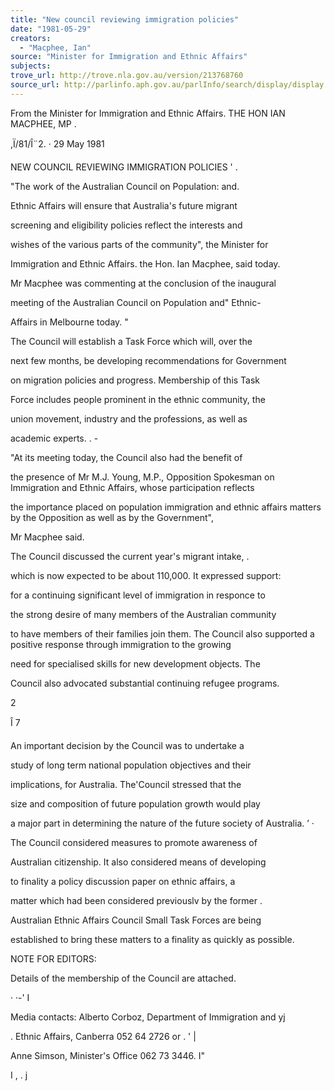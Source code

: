 ```yaml
---
title: "New council reviewing immigration policies"
date: "1981-05-29"
creators:
  - "Macphee, Ian"
source: "Minister for Immigration and Ethnic Affairs"
subjects:
trove_url: http://trove.nla.gov.au/version/213768760
source_url: http://parlinfo.aph.gov.au/parlInfo/search/display/display.w3p;query=Id%3A%22media/pressrel/HPR08009939%22
---
```


 From the Minister for Immigration  and Ethnic Affairs. THE HON IAN MACPHEE,  MP .

 ,Ï/81/Î¨2. ·  29 May 1981

 NEW COUNCIL REVIEWING IMMIGRATION POLICIES ' .

 "The work of the Australian Council on Population: and.

 Ethnic Affairs will ensure that Australia's future migrant 

 screening and eligibility policies reflect the interests and 

 wishes of the various parts of the community",  the Minister for 

 Immigration and Ethnic Affairs.  the Hon.  Ian Macphee, said today.

 Mr Macphee was commenting at the conclusion of the inaugural 

 meeting of the Australian Council on Population and" Ethnic- 

 Affairs in Melbourne today. "

 The Council will establish a Task Force which will,  over the 

 next few months,  be developing recommendations for Government 

 on migration policies and progress.  Membership of this Task 

 Force includes people prominent in the ethnic community,  the 

 union movement,  industry and the professions,  as well as 

 academic experts.  .  -

 "At its meeting today,  the Council also had the benefit of 

 the presence of Mr M.J. Young,  M.P.,  Opposition Spokesman on  Immigration and Ethnic Affairs,  whose participation reflects 

 the importance placed on population immigration and ethnic  affairs matters by the Opposition as well as by the Government",  

 Mr Macphee said.

 The Council discussed the current year's migrant intake,  .

 which is now expected to be about 110,000. It expressed support: 

 for a continuing significant level of immigration in responce to 

 the strong desire of many members of the Australian community 

 to have members of their families join them. The Council also  supported a positive response through immigration to the growing 

 need for specialised skills for new development objects. The 

 Council also advocated substantial continuing refugee programs.

 2

 Î  7

 An important decision by the Council was to undertake a 

 study of long term national population objectives and their 

 implications, for Australia. The'Council stressed that the 

 size and composition of future population growth would play 

 a major part in determining the nature of the future society of  Australia. ’  ·

 The Council considered measures to promote awareness of 

 Australian citizenship.  It also considered means of developing 

 to finality a policy discussion paper on ethnic affairs, a 

 matter which had been considered previouslv by the former .  

 Australian Ethnic Affairs Council Small Task Forces are being 

 established to bring these matters to a finality as quickly as  possible.

 NOTE FOR EDITORS:

 Details of the membership of the Council are attached.

 · ·-' I

 Media contacts:  Alberto Corboz,  Department of Immigration and yj

 .  Ethnic Affairs,  Canberra 052 64 2726 or .  '  |

 Anne Simson,  Minister's Office 062 73 3446. I"

 I ,  .  j

